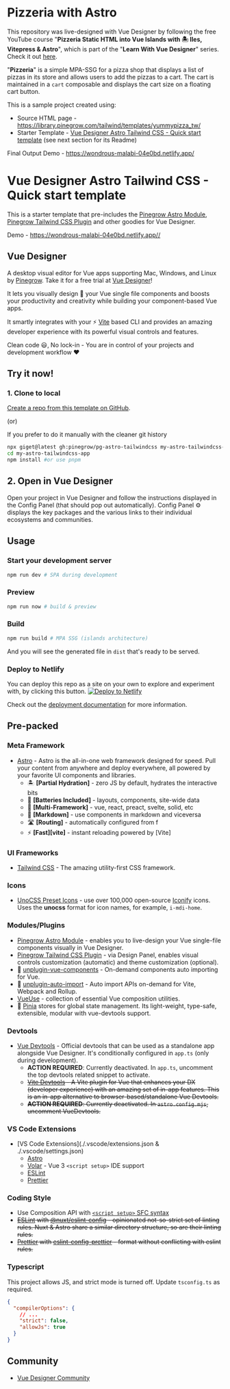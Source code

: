 # Pizzeria with Astro

This repository was live-designed with Vue Designer by following the free YouTube course "**Pizzeria Static HTML into Vue Islands with 🏝 Iles, Vitepress & Astro**", which is part of the "**Learn With Vue Designer**" series. Check it out [here](https://docs.pinegrow.com/docs/vue/tutorials-courses/).

"**Pizzeria**" is a simple MPA-SSG for a pizza shop that displays a list of pizzas in its store and allows users to add the pizzas to a cart. The cart is maintained in a `cart` composable and displays the cart size on a floating cart button.

This is a sample project created using:
- Source HTML page - https://library.pinegrow.com/tailwind/templates/yummypizza_tw/
- Starter Template - [Vue Designer Astro Tailwind CSS - Quick start template](https://github.com/pinegrow/pg-astro-tailwindcss-custom) (see next section for its Readme)

Final Output Demo - https://wondrous-malabi-04e0bd.netlify.app/

# Vue Designer Astro Tailwind CSS - Quick start template

This is a starter template that pre-includes the [Pinegrow Astro Module](https://www.npmjs.com/package/@pinegrow/astro-module), [Pinegrow Tailwind CSS Plugin](https://www.npmjs.com/package/@pinegrow/tailwindcss-plugin) and other goodies for Vue Designer.

Demo - https://wondrous-malabi-04e0bd.netlify.app//

## Vue Designer

A desktop visual editor for Vue apps supporting Mac, Windows, and Linux by [Pinegrow](https://pinegrow.com/). Take it for a free trial at [Vue Designer](https://vuedesigner.com)!

It lets you visually design 🎨 your Vue single file components and boosts your productivity and creativity while building your component-based Vue apps.

It smartly integrates with your ⚡️ [Vite](https://vitejs.dev/) based CLI and provides an amazing developer experience with its powerful visual controls and features.

Clean code 😃, No lock-in - You are in control of your projects and development workflow ❤️

## Try it now!

### 1. Clone to local

[Create a repo from this template on GitHub](https://github.com/pinegrow/pg-astro-tailwindcss/generate).

(or)

If you prefer to do it manually with the cleaner git history

```bash
npx giget@latest gh:pinegrow/pg-astro-tailwindcss my-astro-tailwindcss-app #project-name
cd my-astro-tailwindcss-app
npm install #or use pnpm
```

## 2. Open in Vue Designer

Open your project in Vue Designer and follow the instructions displayed in the Config Panel (that should pop out automatically). Config Panel ⚙️ displays the key packages and the various links to their individual ecosystems and communities.

## Usage

### Start your development server

```bash
npm run dev # SPA during development
```

### Preview

```bash
npm run now # build & preview
```

### Build

```bash
npm run build # MPA SSG (islands architecture)
```

And you will see the generated file in `dist` that's ready to be served.

### Deploy to Netlify

You can deploy this repo as a site on your own to explore and experiment with, by clicking this button.
[![Deploy to Netlify](https://www.netlify.com/img/deploy/button.svg)](https://app.netlify.com/start/deploy?repository=https://github.com/Pinegrow/pg-astro-tailwindcss)

Check out the [deployment documentation](https://docs.astro.build/en/guides/deploy) for more information.

## Pre-packed

### Meta Framework

- [Astro](https://docs.astro.build/) - Astro is the all-in-one web framework designed for speed. Pull your content from anywhere and deploy everywhere, all powered by your favorite UI components and libraries.
  - 🏝 **[Partial Hydration]** - zero JS by default, hydrates the interactive bits
  - 🔌 **[Batteries Included]** - layouts, components, site-wide data
  - 🧱 **[Multi-Framework]** - vue, react, preact, svelte, solid, etc
  - 📖 **[Markdown]** - use components in markdown and viceversa
  - 🛣 **[Routing]** - automatically configured from f
  - ⚡️ **[Fast][vite]** - instant reloading powered by [Vite]

### UI Frameworks

- [Tailwind CSS](https://tailwindcss.com/docs/guides/vite#vue) - The amazing utility-first CSS framework.

### Icons

- [UnoCSS Preset Icons](https://github.com/unocss/unocss/tree/main/packages/preset-icons/) - use over 100,000 open-source [Iconify](https://iconify.design/) icons. Uses the **unocss** format for icon names, for example, `i-mdi-home`.

### Modules/Plugins

- [Pinegrow Astro Module](https://www.npmjs.com/package/@pinegrow/astro-module) - enables you to live-design your Vue single-file components visually in Vue Designer.
- [Pinegrow Tailwind CSS Plugin](https://www.npmjs.com/package/@pinegrow/tailwindcss-plugin) - via Design Panel, enables visual controls customization (automatic) and theme customization (optional).
- 📲 [unplugin-vue-components](https://github.com/antfu/unplugin-vue-components) - On-demand components auto importing for Vue.
- 📲 [unplugin-auto-import](https://github.com/antfu/unplugin-auto-import) - Auto import APIs on-demand for Vite, Webpack and Rollup.
- [VueUse](https://vueuse.org/) - collection of essential Vue composition utilities.
- 🍍 [Pinia](https://pinia.vuejs.org/) stores for global state management. Its light-weight, type-safe, extensible, modular with vue-devtools support.

### Devtools

- [Vue Devtools](https://devtools.vuejs.org/guide/installation.html#standalone) - Official devtools that can be used as a standalone app alongside Vue Designer. It's conditionally configured in `app.ts` (only during development).
  - **ACTION REQUIRED**: Currently deactivated. In `app.ts`, uncomment the top devtools related snippet to activate.
  - ~~[Vite Devtools](https://github.com/webfansplz/vite-plugin-vue-devtools) - A Vite plugin for Vue that enhances your DX (developer experience) with an amazing set of in-app features. This is an in-app alternative to browser-based/standalone Vue Devtools.~~
  - ~~**ACTION REQUIRED**: Currently deactivated. In `astro.config.mjs`, uncomment VueDevtools.~~

### VS Code Extensions

- [VS Code Extensions](./.vscode/extensions.json & ./.vscode/settings.json)
  - [Astro](https://marketplace.visualstudio.com/items?itemName=astro-build.astro-vscode)
  - [Volar](https://marketplace.visualstudio.com/items?itemName=Vue.volar) - Vue 3 `<script setup>` IDE support
  - [ESLint](https://marketplace.visualstudio.com/items?itemName=dbaeumer.vscode-eslint)
  - [Prettier](https://marketplace.visualstudio.com/items?itemName=esbenp.prettier-vscode)

### Coding Style

- Use Composition API with [`<script setup>` SFC syntax](https://vuejs.org/guide/scaling-up/sfc.html)
- ~~[ESLint](https://eslint.org) with [@nuxt/eslint-config](https://github.com/nuxt/eslint-config) - opinionated not-so-strict set of linting rules. Nuxt & Astro share a similar directory structure, so are their linting rules.~~
- ~~[Prettier](https://prettier.io) with [eslint-config-prettier](https://github.com/prettier/eslint-config-prettier) - format without conflicting with eslint rules.~~

### Typescript

This project allows JS, and strict mode is turned off. Update `tsconfig.ts` as required.

```json
{
  "compilerOptions": {
    // ...
    "strict": false,
    "allowJs": true
  }
}
```

## Community

- [Vue Designer Community](https://forum.pinegrow.com/c/vue-designer)
